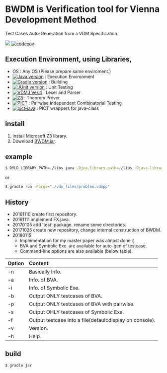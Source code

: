 # BWDM is Verification tool for Vienna Development Method

Test Cases Auto-Generation from a VDM Specification.

[![](https://img.shields.io/badge/GitHub%20Actions-enable-brightgreen.svg?logo=github)](https://github.com/korosuke613/BWDM/actions)
[![codecov](https://codecov.io/gh/korosuke613/BWDM/branch/master/graph/badge.svg)](https://codecov.io/gh/korosuke613/BWDM)

## Execution Environment, using Libraries,

- OS : Any OS (Please prepare same enviroment.)
- [![Java version](https://img.shields.io/badge/java-8-4c7e9f.svg)](https://www.java.com/en/)
  : Execution Environment
- [![Gradle version](https://img.shields.io/badge/gradle-4.4+-007042.svg)](https://gradle.org/docs/)
  : Building
- [![JUnit version](https://img.shields.io/badge/junit-5+-dc524a.svg)](http://junit.org/junit5/)
  : Unit Testing
- [![VDMJ Ver.4](https://img.shields.io/badge/VDMJ-4-orange.svg)](https://github.com/nickbattle/vdmj.git)
  : Lexer and Parser
- [![Z3](https://img.shields.io/badge/Z3-4.6-blue.svg)](https://github.com/Z3Prover/z3)
  : Theorem Prover
- [![PICT](https://img.shields.io/badge/PICT-e7b0ef-yellow.svg)](https://github.com/Microsoft/pict)
  : Pairwise Independent Combinatorial Testing
- [![pict-java](https://img.shields.io/badge/pict--java-1.0-yellowgreen.svg)](https://github.com/korosuke613/pict-java)
  : PICT wrappers for java-class

## install

1. Install Microsoft Z3 library.
2. Download [BWDM.jar](https://github.com/korosuke613/BWDM/releases).

## example

```bash
$ DYLD_LIBRARY_PATH=./libs java -Djna.library.path=./libs -Djava.library.path=./libs -jar BWDM.jar ./vdm_files/probrem.vdmpp -n -a -i -s -b -p -d
```

or

```bash
$ gradle run -Pargs="./vdm_files/problem.vdmpp"
```

## History

- 20161110 create first repository.
- 20161111 implement FX.java.
- 20170105 add 'test' package. rename some directories.
- 20171025 create new repository, change internal construction of BWDM.
- 20180115
  - Implementation for my master paper was almost done :)
  - BVA and Symbolic Exe. are available for auto-gen of testcase.
  - Command-line options are also available (below table).

| Option | Content                                                  |
| ------ | :------------------------------------------------------- |
| -n     | Basically Info.                                          |
| -a     | Info. of BVA.                                            |
| -i     | Info. of Symbolic Exe.                                   |
| -b     | Output ONLY testcases of BVA.                            |
| -p     | Output ONLY testcases of BVA with pairwise.              |
| -s     | Output OHLY testcases of Symbolic Exe.                   |
| -f     | Output testcase into a file(default:display on console). |
| -v     | Version.                                                 |
| -h     | Help.                                                    |

## build

```bash
$ gradle jar
```
